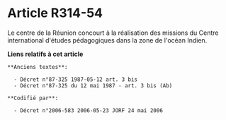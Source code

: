 # Article R314-54

Le centre de la Réunion concourt à la réalisation des missions du Centre international d'études pédagogiques dans la zone de
l'océan Indien.

**Liens relatifs à cet article**

	**Anciens textes**:

	  - Décret n°87-325 1987-05-12 art. 3 bis
	  - Décret n°87-325 du 12 mai 1987 - art. 3 bis (Ab)

	**Codifié par**:

	  - Décret n°2006-583 2006-05-23 JORF 24 mai 2006
